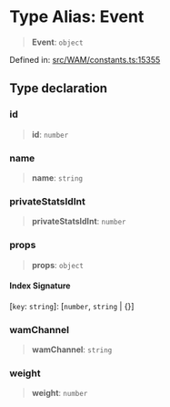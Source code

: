 # Type Alias: Event

> **Event**: `object`

Defined in: [src/WAM/constants.ts:15355](https://github.com/Fokusdotid/Baileys/blob/db1d3e5f41e9eede5877460f9adbb0224021575c/src/WAM/constants.ts#L15355)

## Type declaration

### id

> **id**: `number`

### name

> **name**: `string`

### privateStatsIdInt

> **privateStatsIdInt**: `number`

### props

> **props**: `object`

#### Index Signature

\[`key`: `string`\]: \[`number`, `string` \| \{\}\]

### wamChannel

> **wamChannel**: `string`

### weight

> **weight**: `number`
